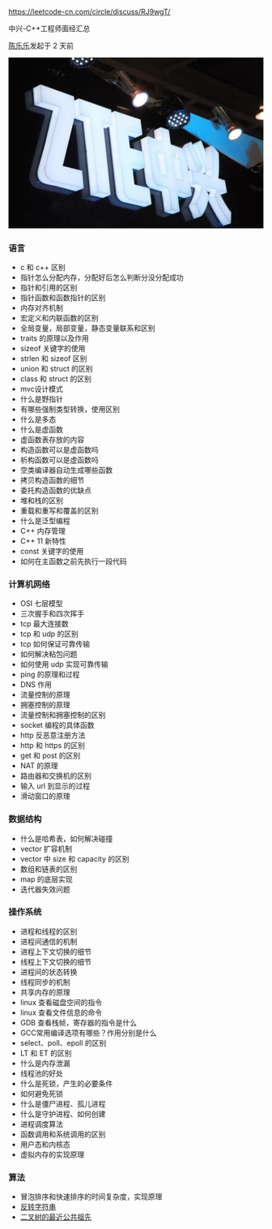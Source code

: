 https://leetcode-cn.com/circle/discuss/RJ9wgT/

中兴-C++工程师面经汇总

[陈乐乐](https://leetcode-cn.com/u/chenlele/)发起于 2 天前

![1.jpeg](../images/1608717612-xhOddu-1.jpeg)

### 语言

- c 和 c++ 区别
- 指针怎么分配内存，分配好后怎么判断分没分配成功
- 指针和引用的区别
- 指针函数和函数指针的区别
- 内存对齐机制
- 宏定义和内联函数的区别
- 全局变量，局部变量，静态变量联系和区别
- traits 的原理以及作用
- sizeof 关键字的使用
- strlen 和 sizeof 区别
- union 和 struct 的区别
- class 和 struct 的区别
- mvc设计模式
- 什么是野指针
- 有哪些强制类型转换，使用区别
- 什么是多态
- 什么是虚函数
- 虚函数表存放的内容
- 构造函数可以是虚函数吗
- 析构函数可以是虚函数吗
- 空类编译器自动生成哪些函数
- 拷贝构造函数的细节
- 委托构造函数的优缺点
- 堆和栈的区别
- 重载和重写和覆盖的区别
- 什么是泛型编程
- C++ 内存管理
- C++ 11 新特性
- const 关键字的使用
- 如何在主函数之前先执行一段代码

### 计算机网络

- OSI 七层模型
- 三次握手和四次挥手
- tcp 最大连接数
- tcp 和 udp 的区别
- tcp 如何保证可靠传输
- 如何解决粘包问题
- 如何使用 udp 实现可靠传输
- ping 的原理和过程
- DNS 作用
- 流量控制的原理
- 拥塞控制的原理
- 流量控制和拥塞控制的区别
- socket 编程的具体函数
- http 反恶意注册方法
- http 和 https 的区别
- get 和 post 的区别
- NAT 的原理
- 路由器和交换机的区别
- 输入 url 到显示的过程
- 滑动窗口的原理

### 数据结构

- 什么是哈希表，如何解决碰撞
- vector 扩容机制
- vector 中 size 和 capacity 的区别
- 数组和链表的区别
- map 的底层实现
- 迭代器失效问题

### 操作系统

- 进程和线程的区别
- 进程间通信的机制
- 进程上下文切换的细节
- 线程上下文切换的细节
- 进程间的状态转换
- 线程同步的机制
- 共享内存的原理
- linux 查看磁盘空间的指令
- linux 查看文件信息的命令
- GDB 查看栈帧，寄存器的指令是什么
- GCC常用编译选项有哪些？作用分别是什么
- select、poll、epoll 的区别
- LT 和 ET 的区别
- 什么是内存泄漏
- 线程池的好处
- 什么是死锁，产生的必要条件
- 如何避免死锁
- 什么是僵尸进程、孤儿进程
- 什么是守护进程、如何创建
- 进程调度算法
- 函数调用和系统调用的区别
- 用户态和内核态
- 虚拟内存的实现原理

### 算法

- 冒泡排序和快速排序的时间复杂度，实现原理
- [反转字符串](https://leetcode-cn.com/problems/reverse-string)
- [二叉树的最近公共祖先](https://leetcode-cn.com/problems/er-cha-shu-de-zui-jin-gong-gong-zu-xian-lcof)